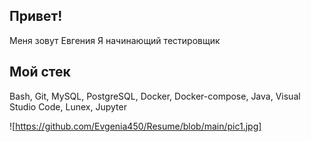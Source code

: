 ## Привет!
Меня зовут Евгения 
Я начинающий тестировщик
## Мой cтек
Bash, Git, MySQL, PostgreSQL, Docker, Docker-compose, Java, Visual Studio Code, Lunex, Jupyter


![https://github.com/Evgenia450/Resume/blob/main/pic1.jpg]
